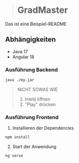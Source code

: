 ># GradMaster

Das ist eine Beispiel-README

## Abhängigkeiten

- Java 17
- Angular 18

### Ausführung Backend

```bash
java ./my.jar
```

> NICHT SOWAS WIE
> 1. Intelij öffnen
> 2. "Play" drücken

### Ausführung Frontend

1. Installieren der Dependencies

```bash
npm install
```

2. Start der Anwendung

```bash
ng serve
```
